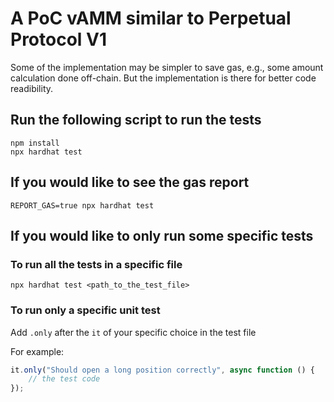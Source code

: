 # A PoC vAMM similar to Perpetual Protocol V1

Some of the implementation may be simpler to save gas, e.g., some amount calculation done off-chain. But the implementation is there for better code readibility.

## Run the following script to run the tests

```shell
npm install
npx hardhat test
```

## If you would like to see the gas report

```shell
REPORT_GAS=true npx hardhat test
```

## If you would like to only run some specific tests

### To run all the tests in a specific file

```shell
npx hardhat test <path_to_the_test_file>
```

### To run only a specific unit test

Add ```.only``` after the ```it``` of your specific choice in the test file

For example:

```typescript
it.only("Should open a long position correctly", async function () {
    // the test code
});
```
